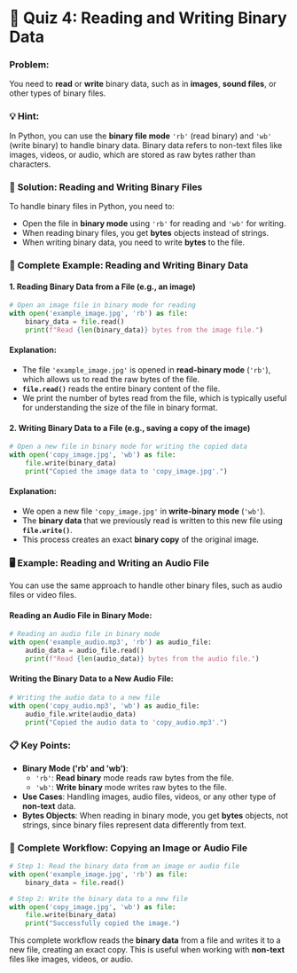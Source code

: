 # 📝 **Quiz 4: Reading and Writing Binary Data**

### Problem:
You need to **read** or **write** binary data, such as in **images**, **sound files**, or other types of binary files.

### 💡 **Hint**:
In Python, you can use the **binary file mode** `'rb'` (read binary) and `'wb'` (write binary) to handle binary data. Binary data refers to non-text files like images, videos, or audio, which are stored as raw bytes rather than characters.

### 🔧 **Solution: Reading and Writing Binary Files**

To handle binary files in Python, you need to:
- Open the file in **binary mode** using `'rb'` for reading and `'wb'` for writing.
- When reading binary files, you get **bytes** objects instead of strings.
- When writing binary data, you need to write **bytes** to the file.

### 📂 **Complete Example: Reading and Writing Binary Data**

#### **1. Reading Binary Data from a File (e.g., an image)**

```python
# Open an image file in binary mode for reading
with open('example_image.jpg', 'rb') as file:
    binary_data = file.read()
    print(f"Read {len(binary_data)} bytes from the image file.")
```

#### **Explanation**:
- The file `'example_image.jpg'` is opened in **read-binary mode** (`'rb'`), which allows us to read the raw bytes of the file.
- **`file.read()`** reads the entire binary content of the file.
- We print the number of bytes read from the file, which is typically useful for understanding the size of the file in binary format.

#### **2. Writing Binary Data to a File (e.g., saving a copy of the image)**

```python
# Open a new file in binary mode for writing the copied data
with open('copy_image.jpg', 'wb') as file:
    file.write(binary_data)
    print("Copied the image data to 'copy_image.jpg'.")
```

#### **Explanation**:
- We open a new file `'copy_image.jpg'` in **write-binary mode** (`'wb'`).
- The **binary data** that we previously read is written to this new file using **`file.write()`**.
- This process creates an exact **binary copy** of the original image.

### 🖥 **Example: Reading and Writing an Audio File**

You can use the same approach to handle other binary files, such as audio files or video files.

#### **Reading an Audio File in Binary Mode**:

```python
# Reading an audio file in binary mode
with open('example_audio.mp3', 'rb') as audio_file:
    audio_data = audio_file.read()
    print(f"Read {len(audio_data)} bytes from the audio file.")
```

#### **Writing the Binary Data to a New Audio File**:

```python
# Writing the audio data to a new file
with open('copy_audio.mp3', 'wb') as audio_file:
    audio_file.write(audio_data)
    print("Copied the audio data to 'copy_audio.mp3'.")
```

### 📋 **Key Points**:

- **Binary Mode ('rb' and 'wb')**:
  - `'rb'`: **Read binary** mode reads raw bytes from the file.
  - `'wb'`: **Write binary** mode writes raw bytes to the file.
- **Use Cases**: Handling images, audio files, videos, or any other type of **non-text** data.
- **Bytes Objects**: When reading in binary mode, you get **bytes** objects, not strings, since binary files represent data differently from text.

### 🔄 **Complete Workflow**: Copying an Image or Audio File

```python
# Step 1: Read the binary data from an image or audio file
with open('example_image.jpg', 'rb') as file:
    binary_data = file.read()

# Step 2: Write the binary data to a new file
with open('copy_image.jpg', 'wb') as file:
    file.write(binary_data)
    print("Successfully copied the image.")
```

This complete workflow reads the **binary data** from a file and writes it to a new file, creating an exact copy. This is useful when working with **non-text** files like images, videos, or audio.

